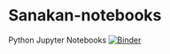 # Sanakan-notebooks
Python Jupyter Notebooks
[![Binder](https://mybinder.org/badge_logo.svg)](https://mybinder.org/v2/gh/MarcinJaracz/Sanakan-notebooks.git/main)
